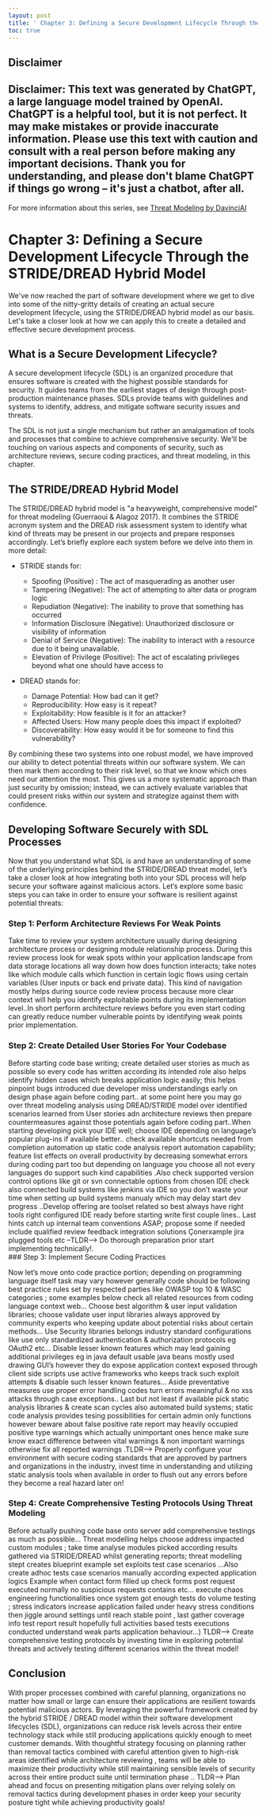 ```yaml
---
layout: post
title: ' Chapter 3: Defining a Secure Development Lifecycle Through the STRIDE/DREAD Hybrid Model'
toc: true
---
```

## Disclaimer
 Disclaimer: This text was generated by **ChatGPT**, a large language model trained by OpenAI. ChatGPT is a helpful tool, but it is not perfect. It may make mistakes or provide inaccurate information. Please use this text with caution and consult with a real person before making any important decisions. Thank you for understanding, and please don't blame ChatGPT if things go wrong – it's just a chatbot, after all.
---
 For more information about this series, see [Threat Modeling by DavinciAI](../threat-modeling-by-DavinciAI)

 

# Chapter 3: Defining a Secure Development Lifecycle Through the STRIDE/DREAD Hybrid Model

We've now reached the part of software development where we get to dive into some of the nitty-gritty details of creating an actual secure development lifecycle, using the STRIDE/DREAD hybrid model as our basis. Let's take a closer look at how we can apply this to create a detailed and effective secure development process.

## What is a Secure Development Lifecycle? 

A secure development lifecycle (SDL) is an organized procedure that ensures software is created with the highest possible standards for security. It guides teams from the earliest stages of design through post-production maintenance phases. SDLs provide teams with guidelines and systems to identify, address, and mitigate software security issues and threats. 

The SDL is not just a single mechanism but rather an amalgamation of tools and processes that combine to achieve comprehensive security.  We'll be touching on various aspects and components of security, such as architecture reviews, secure coding practices, and threat modeling, in this chapter. 

## The STRIDE/DREAD Hybrid Model 
The STRIDE/DREAD hybrid model is "a heavyweight, comprehensive model" for threat modeling (Guerraoui & Alagoz 2017). It combines the STRIDE acronym system and the DREAD risk assessment system to identify what kind of threats may be present in our projects and prepare responses accordingly. Let’s briefly explore each system before we delve into them in more detail: 

 - STRIDE stands for: 

    * Spoofing (Positive) : The act of masquerading as another user 
	* Tampering (Negative): The act of attempting to alter data or program logic
	* Repudiation (Negative): The inability to prove that something has occurred  
	* Information Disclosure (Negative): Unauthorized disclosure or visibility of information 
	* Denial of Service (Negative): The inability to interact with a resource due to it being unavailable.
	* Elevation of Privilege (Positive): The act of escalating privileges beyond what one should have access to

 - DREAD stands for: 

    * Damage Potential: How bad can it get? 
    * Reproducibility: How easy is it repeat?  
	* Exploitability: How feasible is it for an attacker?  
	* Affected Users: How many people does this impact if exploited?  
	* Discoverability: How easy would it be for someone to find this vulnerability? 

 By combining these two systems into one robust model, we have improved our ability to detect potential threats within our software system. We can then mark them according to their risk level, so that we know which ones need our attention the most. This gives us a more systematic approach than just security by omission; instead, we can actively evaluate variables that could present risks within our system and strategize against them with confidence.   

 ## Developing Software Securely with SDL Processes 

 Now that you understand what SDL is and have an understanding of some of the underlying principles behind the STRIDE/DREAD threat model, let’s take a closer look at how integrating both into your SDL process will help secure your software against malicious actors. Let’s explore some basic steps you can take in order to ensure your software is resilient against potential threats: 

 ### Step 1: Perform Architecture Reviews For Weak Points  

 Take time to review your system architecture usually during designing architecture process or designing module relationship process. During this review process look for weak spots within your application landscape from data storage locations all way down how does function interacts; take notes like which module calls which function in certain logic flows using certain variables (User inputs or back end private data). This kind of navigation mostly helps during source code review process because more clear context will help you identify exploitable points during its implementation level..In short perform architecture reviews before you even start coding can greatly reduce number vulnerable points by identifying weak points prior implementation.  

 ### Step 2: Create Detailed User Stories For Your Codebase  

 Before starting code base writing; create detailed user stories as much as possible so every code has written according its intended role also helps identify hidden cases which breaks application logic easily; this helps pinpoint bugs introduced due developer miss understandings early on design phase again before coding part.. at some point here you may go over threat modeling analysis using DREAD/STRIDE model over identified scenarios learned from User stories adn architecture reviews then prepare countermeasures against those potentials again before coding part..When starting developing pick your IDE well; choose IDE depending on language’s popular plug-ins if available better.. check available shortcuts needed from completion automation up static code analysis report automation capability; feature list effects on overall productivity by decreasing somewhat errors during coding part too but depending on language you choose all not every languages do support such kind capabilities .Also check supported version control options like git or svn connectable options from chosen IDE check also connected build systems like jenkins via IDE so you don’t waste your time when setting up build systems manualy which may delay start dev progress ..Develop offering are toolset related so best always have right tools right configured IDE ready before starting write first couple lines.. Last hints catch up internal team conventions ASAP; propose some if needed include qualified review feedback integration solutions Çonerxample jira plugged tools etc –TLDR--> Do thorough preparation prior start implementing technically!.  
	   ### Step 3: Implement Secure Coding Practices 

 Now let’s move onto code practice portion; depending on programming language itself task may vary however generally code should be following best practice rules set by respected parties like OWASP top 10 & WASC categories ; some examples below check all related resources from coding language context web… Choose best algorithm & user input validation libraries; choose validate user input libraries always approved by community experts who keeping update about potential risks about certain methods… Use Security libraries belongs industry standard configurations like use only standardized authentication & authorization protocols eg OAuth2 etc… Disable lesser known features which may lead gaining additional privileges eg in java default usable java beans mostly used drawing GUI’s however they do expose application context exposed through client side scripts use active frameworks who keeps track such exploit attempts & disable such lesser known features… Aside preventative measures use proper error handling codes turn errors meaningful & no xss attacks through case exceptions.. Last but not least if available pick static analysis libraries & create scan cycles also automated build systems; static code analysis provides tesing possibilities for certain admin only functions however beware about false positive rate report may heavily occupied positive type warnings which actually unimportant ones hence make sure know exact difference between vital warnings & non important warnings otherwise fix all reported warnings .TLDR--> Properly configure your environment with secure coding standards that are approved by partners and organizations in the industry, invest time in understanding and utilizing static analysis tools when available in order to flush out any errors before they become a real hazard later on!

 ### Step 4: Create Comprehensive Testing Protocols Using Threat Modeling  

 Before actually pushing code base onto server add comprehensive testings as much as possible… Threat modelling helps choose address impacted custom modules ; take time analyse modules picked according results gathered via STRIDE/DREAD whilst generating reports; threat modelling stept creates blueprint example set exploits test case scenarios …Also create adhoc tests case scenarios manually according expected application logics Example when contact form filled up check forms post request executed normally no suspicious requests contains etc… execute chaos engineering functionalities once system got enough tests do volume testing ; stress indicators increase application failed under heavy stress conditions then jiggle around settings until reach stable point , last gather coverage info test report result hopefully full activities based tests executions conducted understand weak parts application behaviour…) TLDR--> Create comprehensive testing protocols by investing time in exploring potential threats and actively testing different scenarios within the threat model!

 ## Conclusion 

 With proper processes combined with careful planning, organizations no matter how small or large can ensure their applications are resilient towards potential malicious actors. By leveraging the powerful framework created by the hybrid STRIDE / DREAD model within their software development lifecycles (SDL), organizations can reduce risk levels across their entire technology stack while still producing applications quickly enough to meet customer demands. With thoughtful strategy focusing on planning rather than removal tactics combined with careful attention given to high-risk areas identified while architecture reviewing , teams will be able to maximize their productivity while still maintaining sensible levels of security across their entire product suite until termination phase .. TLDR--> Plan ahead and focus on presenting mitigation plans over relying solely on removal tactics during development phases in order keep your security posture tight while achieving productivity goals!